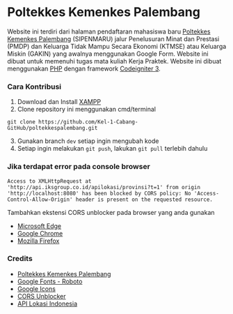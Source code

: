 # Poltekkes Kemenkes Palembang

Website ini terdiri dari halaman pendaftaran mahasiswa baru [Poltekkes Kemenkes Palembang](https://poltekkespalembang.ac.id/) (SIPENMARU) jalur Penelusuran Minat dan Prestasi (PMDP) dan Keluarga Tidak Mampu Secara Ekonomi (KTMSE) atau Keluarga Miskin (GAKIN) yang awalnya menggunakan Google Form. Website ini dibuat untuk memenuhi tugas mata kuliah Kerja Praktek. Website ini dibuat menggunakan [PHP](https://www.php.net/) dengan framework [Codeigniter 3](https://www.codeigniter.com/download).

### Cara Kontribusi

1. Download dan Install [XAMPP](https://www.apachefriends.org/download.html)
2. Clone repository ini menggunakan cmd/terminal

```
git clone https://github.com/Kel-1-Cabang-GitHub/poltekkespalembang.git
```

3. Gunakan branch `dev` setiap ingin mengubah kode
4. Setiap ingin melakukan `git push`, lakukan `git pull` terlebih dahulu

### Jika terdapat error pada console browser

```
Access to XMLHttpRequest at 'http://api.iksgroup.co.id/apilokasi/provinsi?t=1' from origin 'http://localhost:8080' has been blocked by CORS policy: No 'Access-Control-Allow-Origin' header is present on the requested resource.
```

Tambahkan ekstensi CORS unblocker pada browser yang anda gunakan

- [Microsoft Edge](https://microsoftedge.microsoft.com/addons/detail/cors-unblock/hkjklmhkbkdhlgnnfbbcihcajofmjgbh)
- [Google Chrome](https://chrome.google.com/webstore/detail/cors-unblock/lfhmikememgdcahcdlaciloancbhjino/)
- [Mozilla Firefox](https://addons.mozilla.org/en-US/firefox/addon/cors-unblock/)

### Credits

- [Poltekkes Kemenkes Palembang](https://poltekkespalembang.ac.id/)
- [Google Fonts - Roboto](https://fonts.google.com/specimen/Roboto?query=roboto)
- [Google Icons](https://fonts.google.com/icons)
- [CORS Unblocker](https://add0n.com/access-control.html)
- [API Lokasi Indonesia](http://api.iksgroup.co.id/lokasi/demolokasi)
